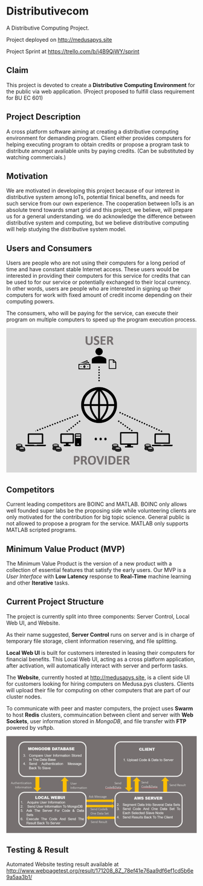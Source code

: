 # Distributivecom
A Distributive Computing Project. 

Project deployed on http://medusapys.site

Project Sprint at https://trello.com/b/i4B9QjWY/sprint

## Claim
This project is devoted to create a **Distributive Computing Environment** for the public via web application. (Project proposed to fulfill class requirement for BU EC 601)

## Project Description
A cross platform software aiming at creating a distributive computing environment for demanding
program. Client either provides computers for helping executing program to obtain credits or propose a
program task to distribute amongst available units by paying credits. (Can be substituted by watching
commercials.)

## Motivation
We are motivated in developing this project because of our interest in distributive system among IoTs,
potential finical benefits, and needs for such service from our own experience. The cooperation
between IoTs is an absolute trend towards smart grid and this project, we believe, will prepare us for a general understanding. we do acknowledge the difference between distributive system and computing, but we believe distributive computing will help studying the distributive system model.

## Users and Consumers
Users are people who are not using their computers for a long period of time and have constant
stable Internet access. These users would be interested in providing their computers for this service for
credits that can be used to for our service or potentially exchanged to their local currency. In other words, users are people who are
interested in signing up their computers for work with fixed amount of credit income depending on their
computing powers. 

The consumers, who will be paying for the service, can execute their program on
multiple computers to speed up the program execution process.

 ![Alt text](/Final_website/static/images/user-story.jpg?raw=true "Project Structure")

## Competitors
Current leading competitors are BOINC and MATLAB. BOINC only allows well founded super labs be the
proposing side while volunteering clients are only motivated for the contribution for big topic science.
General public is not allowed to propose a program for the service. MATLAB only supports MATLAB
scripted programs.

## Minimum Value Product (MVP)
The Minimum Value Product is the version of a new product with a collection of essential features that satisfy
the early users. Our MVP is a *User Interface* with **Low Latency** response to **Real-Time** machine learning 
and other **Iterative** tasks.
## Current Project Structure
The project is currently split into three components: Server Control, Local Web UI, and Website. 

As their name suggested, **Server Control** runs on server and is in charge of temporary file storage, client information reserving, and file splitting. 

**Local Web UI** is built for customers interested in leasing their computers for financial benefits. This Local Web UI, acting as a cross platform application, after activation, will automatically interact with server and perform tasks. 

The **Website**, currently hosted at http://medusapys.site, is a client side UI for customers looking for hiring computers on Medusa.pys clusters. Clients will upload their file for computing on other computers that are part of our cluster nodes.

To communicate with peer and master computers, the project uses **Swarm** to host **Redis** clusters, commuincation between client and server with **Web Sockets**, user information stored in *MongoDB*, and file transfer with **FTP** powered by vsftpb.

 ![Alt text](/Final_website/static/images/project-structure.jpg?raw=true "Project Structure")

## Testing & Result
Automated Website testing result available at http://www.webpagetest.org/result/171208_8Z_78ef41e76aa9df6ef1cd5b6e9a5aa3b1/



